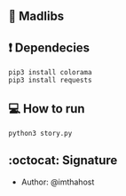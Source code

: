 ## :triangular_ruler: Madlibs

## :exclamation: Dependecies
  ```
  pip3 install colorama
  pip3 install requests
  ```
## :computer: How to run
```python3 story.py```

## :octocat: Signature

-   Author: @imthahost
